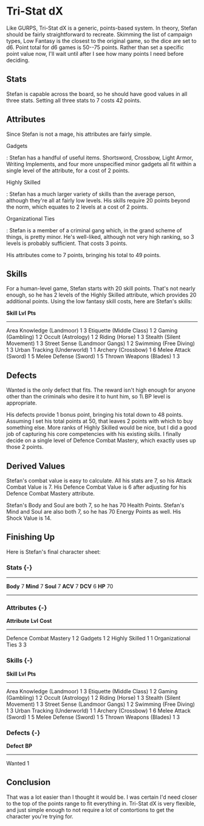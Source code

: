 <!--
 Copyright 2024 David Terhune. All rights reserved.
-->

# Tri-Stat dX

Like GURPS, Tri-Stat dX is a generic, points-based system.  In theory, Stefan should be fairly straightforward to recreate.  Skimming the list of campaign types, Low Fantasy is the closest to the original game, so the dice are set to d6.  Point total for d6 games is 50--75 points.  Rather than set a specific point value now, I'll wait until after I see how many points I need before deciding.

## Stats

Stefan is capable across the board, so he should have good values in all three stats.  Setting all three stats to 7 costs 42 points.

## Attributes

Since Stefan is not a mage, his attributes are fairly simple.

Gadgets

: Stefan has a handful of useful items.  Shortsword, Crossbow, Light Armor, Writing Implements, and four more unspecified minor gadgets all fit within a single level of the attribute, for a cost of 2 points.

Highly Skilled

: Stefan has a much larger variety of skills than the average person, although they're all at fairly low levels.  His skills require 20 points beyond the norm, which equates to 2 levels at a cost of 2 points.

Organizational Ties

: Stefan is a member of a criminal gang which, in the grand scheme of things, is pretty minor.  He's well-liked, although not very high ranking, so 3 levels is probably sufficient.  That costs 3 points.

His attributes come to 7 points, bringing his total to 49 points.

## Skills

For a human-level game, Stefan starts with 20 skill points.  That's not nearly enough, so he has 2 levels of the Highly Skilled attribute, which provides 20 additional points.  Using the low fantasy skill costs, here are Stefan's skills:

<!-- markdownlint-disable MD035 -->

**Skill**                       **Lvl**   **Pts**
------------------------------ --------- --------
Area Knowledge (Landmoor)          1            3
Etiquette (Middle Class)           1            2
Gaming (Gambling)                  1            2
Occult (Astrology)                 1            2
Riding (Horse)                     1            3
Stealth (Silent Movement)          1            3
Street Sense (Landmoor Gangs)      1            2
Swimming (Free Diving)             1            3
Urban Tracking (Underworld)        1            1
Archery (Crossbow)                 1            6
Melee Attack (Sword)               1            5
Melee Defense (Sword)              1            5
Thrown Weapons (Blades)            1            3

## Defects

Wanted is the only defect that fits.  The reward isn't high enough for anyone other than the criminals who desire it to hunt him, so 1\ BP level is appropriate.

His defects provide 1 bonus point, bringing his total down to 48 points.  Assuming I set his total points at 50, that leaves 2 points with which to buy something else.  More ranks of Highly Skilled would be nice, but I did a good job of capturing his core competencies with his existing skills.  I finally decide on a single level of Defence Combat Mastery, which exactly uses up those 2 points.

## Derived Values

Stefan's combat value is easy to calculate.  All his stats are 7, so his Attack Combat Value is 7.  His Defence Combat Value is 6 after adjusting for his Defence Combat Mastery attribute.

Stefan's Body and Soul are both 7, so he has 70 Health Points.  Stefan's Mind and Soul are also both 7, so he has 70 Energy Points as well.  His Shock Value is 14.

## Finishing Up

Here is Stefan's final character sheet:

### Stats {-}

--------- -- --------- -- --------- ---
**Body**   7 **Mind**   7 **Soul**    7
**ACV**    7 **DCV**    6 **HP**     70
--------- -- --------- -- --------- ---

### Attributes {-}

**Attribute**            **Lvl**  **Cost**
----------------------- -------- ---------
Defence Combat Mastery         1         2
Gadgets                        1         2
Highly Skilled                 1         1
Organizational Ties            3         3

### Skills {-}

**Skill**                       **Lvl**   **Pts**
------------------------------ --------- --------
Area Knowledge (Landmoor)          1            3
Etiquette (Middle Class)           1            2
Gaming (Gambling)                  1            2
Occult (Astrology)                 1            2
Riding (Horse)                     1            3
Stealth (Silent Movement)          1            3
Street Sense (Landmoor Gangs)      1            2
Swimming (Free Diving)             1            3
Urban Tracking (Underworld)        1            1
Archery (Crossbow)                 1            6
Melee Attack (Sword)               1            5
Melee Defense (Sword)              1            5
Thrown Weapons (Blades)            1            3

### Defects {-}

**Defect**   **BP**
----------- -------
Wanted            1

<!-- markdownlint-enable MD035 -->

## Conclusion

That was a lot easier than I thought it would be.  I was certain I'd need closer to the top of the points range to fit everything in.  Tri-Stat dX is very flexible, and just simple enough to not require a lot of contortions to get the character you're trying for.
